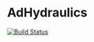 # AdHydraulics

[![Build Status](https://github.com/psuliuxf/AdHydraulics.jl/actions/workflows/CI.yml/badge.svg?branch=master)](https://github.com/psuliuxf/AdHydraulics.jl/actions/workflows/CI.yml?query=branch%3Amaster)

